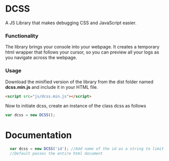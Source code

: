 # DCSS
A JS Library that makes debugging CSS and JavaScript easier.

### Functionality
The library brings your console into your webpage. It creates a temporary html wrapper that follows your cursor, so you can preview all your logs as you navigate across the webpage.

### Usage
Download the minified version of the library from the dist folder named **dcss.min.js** and include it in your HTML file.

```html
<script src="js/dcss.min.js"></script>
```
Now to initiate dcss, create an instance of the class dcss as follows

```javascript
var dcss = new DCSS();
```

# Documentation

```Javascript
  var dcss = new DCSS('id'); //Add name of the id as a string to limit dcss to a specific dom element.
  //Default passes the entire html document
```
